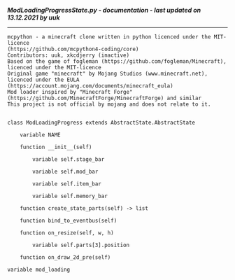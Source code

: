 ***ModLoadingProgressState.py - documentation - last updated on 13.12.2021 by uuk***
___

    mcpython - a minecraft clone written in python licenced under the MIT-licence 
    (https://github.com/mcpython4-coding/core)
    Contributors: uuk, xkcdjerry (inactive)
    Based on the game of fogleman (https://github.com/fogleman/Minecraft), licenced under the MIT-licence
    Original game "minecraft" by Mojang Studios (www.minecraft.net), licenced under the EULA
    (https://account.mojang.com/documents/minecraft_eula)
    Mod loader inspired by "Minecraft Forge" (https://github.com/MinecraftForge/MinecraftForge) and similar
    This project is not official by mojang and does not relate to it.


    class ModLoadingProgress extends AbstractState.AbstractState

        variable NAME

        function __init__(self)

            variable self.stage_bar

            variable self.mod_bar

            variable self.item_bar

            variable self.memory_bar

        function create_state_parts(self) -> list

        function bind_to_eventbus(self)

        function on_resize(self, w, h)

            variable self.parts[3].position

        function on_draw_2d_pre(self)

    variable mod_loading